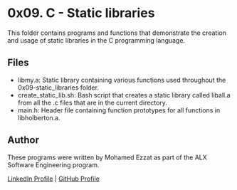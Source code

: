 # 0x09. C - Static libraries
This folder contains programs and functions that demonstrate the creation and usage of static libraries in the C programming language.

## Files
- libmy.a: Static library containing various functions used throughout the 0x09-static_libraries folder.
- create_static_lib.sh: Bash script that creates a static library called liball.a from all the .c files that are in the current directory.
- main.h: Header file containing function prototypes for all functions in libholberton.a.

## Author
These programs were written by Mohamed Ezzat as part of the ALX Software Engineering program.

[LinkedIn Profile](https://www.linkedin.com/in/mohamed-ezzat01/) | [GitHub Profile](https://github.com/mohvmedezzvt)
